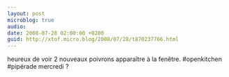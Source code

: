 ```yaml
---
layout: post
microblog: true
audio: 
date: 2008-07-28 02:00:00 +0200
guid: http://xtof.micro.blog/2008/07/28/t870237766.html
---
```

heureux de voir 2 nouveaux poivrons apparaître à la fenêtre. #openkitchen #pipérade mercredi ?
